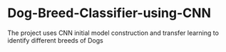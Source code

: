 # Dog-Breed-Classifier-using-CNN
The project uses CNN initial model construction and transfer learning to identify different breeds of Dogs
